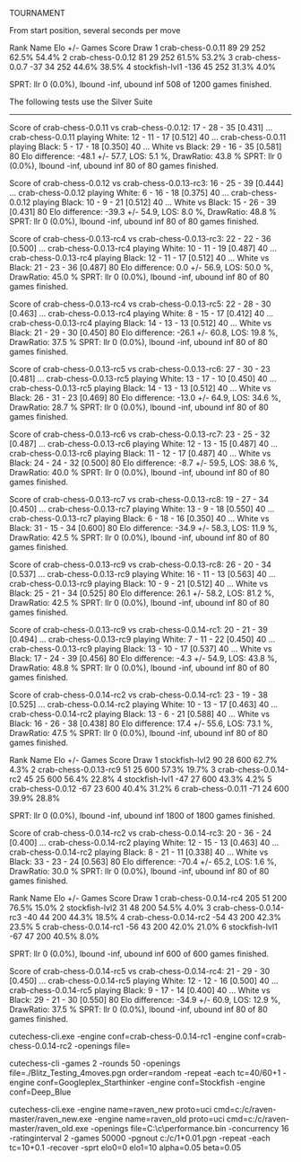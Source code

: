 TOURNAMENT


From start position, several seconds per move

Rank Name                          Elo     +/-   Games   Score    Draw 
   1 crab-chess-0.0.11              89      29     252   62.5%   54.4% 
   2 crab-chess-0.0.12              81      29     252   61.5%   53.2% 
   3 crab-chess-0.0.7              -37      34     252   44.6%   38.5% 
   4 stockfish-lvl1               -136      45     252   31.3%    4.0% 

SPRT: llr 0 (0.0%), lbound -inf, ubound inf
508 of 1200 games finished.



The following tests use the Silver Suite
________

Score of crab-chess-0.0.11 vs crab-chess-0.0.12: 17 - 28 - 35 [0.431]
...      crab-chess-0.0.11 playing White: 12 - 11 - 17  [0.512] 40
...      crab-chess-0.0.11 playing Black: 5 - 17 - 18  [0.350] 40
...      White vs Black: 29 - 16 - 35  [0.581] 80
Elo difference: -48.1 +/- 57.7, LOS: 5.1 %, DrawRatio: 43.8 %
SPRT: llr 0 (0.0%), lbound -inf, ubound inf
80 of 80 games finished.





Score of crab-chess-0.0.12 vs crab-chess-0.0.13-rc3: 16 - 25 - 39 [0.444]
...      crab-chess-0.0.12 playing White: 6 - 16 - 18  [0.375] 40
...      crab-chess-0.0.12 playing Black: 10 - 9 - 21  [0.512] 40
...      White vs Black: 15 - 26 - 39  [0.431] 80
Elo difference: -39.3 +/- 54.9, LOS: 8.0 %, DrawRatio: 48.8 %
SPRT: llr 0 (0.0%), lbound -inf, ubound inf
80 of 80 games finished.






Score of crab-chess-0.0.13-rc4 vs crab-chess-0.0.13-rc3: 22 - 22 - 36 [0.500]
...      crab-chess-0.0.13-rc4 playing White: 10 - 11 - 19  [0.487] 40
...      crab-chess-0.0.13-rc4 playing Black: 12 - 11 - 17  [0.512] 40
...      White vs Black: 21 - 23 - 36  [0.487] 80
Elo difference: 0.0 +/- 56.9, LOS: 50.0 %, DrawRatio: 45.0 %
SPRT: llr 0 (0.0%), lbound -inf, ubound inf
80 of 80 games finished.




Score of crab-chess-0.0.13-rc4 vs crab-chess-0.0.13-rc5: 22 - 28 - 30 [0.463]
...      crab-chess-0.0.13-rc4 playing White: 8 - 15 - 17  [0.412] 40
...      crab-chess-0.0.13-rc4 playing Black: 14 - 13 - 13  [0.512] 40
...      White vs Black: 21 - 29 - 30  [0.450] 80
Elo difference: -26.1 +/- 60.8, LOS: 19.8 %, DrawRatio: 37.5 %
SPRT: llr 0 (0.0%), lbound -inf, ubound inf
80 of 80 games finished.




Score of crab-chess-0.0.13-rc5 vs crab-chess-0.0.13-rc6: 27 - 30 - 23 [0.481]
...      crab-chess-0.0.13-rc5 playing White: 13 - 17 - 10  [0.450] 40
...      crab-chess-0.0.13-rc5 playing Black: 14 - 13 - 13  [0.512] 40
...      White vs Black: 26 - 31 - 23  [0.469] 80
Elo difference: -13.0 +/- 64.9, LOS: 34.6 %, DrawRatio: 28.7 %
SPRT: llr 0 (0.0%), lbound -inf, ubound inf
80 of 80 games finished.



Score of crab-chess-0.0.13-rc6 vs crab-chess-0.0.13-rc7: 23 - 25 - 32 [0.487]
...      crab-chess-0.0.13-rc6 playing White: 12 - 13 - 15  [0.487] 40
...      crab-chess-0.0.13-rc6 playing Black: 11 - 12 - 17  [0.487] 40
...      White vs Black: 24 - 24 - 32  [0.500] 80
Elo difference: -8.7 +/- 59.5, LOS: 38.6 %, DrawRatio: 40.0 %
SPRT: llr 0 (0.0%), lbound -inf, ubound inf
80 of 80 games finished.


Score of crab-chess-0.0.13-rc7 vs crab-chess-0.0.13-rc8: 19 - 27 - 34 [0.450]
...      crab-chess-0.0.13-rc7 playing White: 13 - 9 - 18  [0.550] 40
...      crab-chess-0.0.13-rc7 playing Black: 6 - 18 - 16  [0.350] 40
...      White vs Black: 31 - 15 - 34  [0.600] 80
Elo difference: -34.9 +/- 58.3, LOS: 11.9 %, DrawRatio: 42.5 %
SPRT: llr 0 (0.0%), lbound -inf, ubound inf
80 of 80 games finished.


Score of crab-chess-0.0.13-rc9 vs crab-chess-0.0.13-rc8: 26 - 20 - 34 [0.537]
...      crab-chess-0.0.13-rc9 playing White: 16 - 11 - 13  [0.563] 40
...      crab-chess-0.0.13-rc9 playing Black: 10 - 9 - 21  [0.512] 40
...      White vs Black: 25 - 21 - 34  [0.525] 80
Elo difference: 26.1 +/- 58.2, LOS: 81.2 %, DrawRatio: 42.5 %
SPRT: llr 0 (0.0%), lbound -inf, ubound inf
80 of 80 games finished.


Score of crab-chess-0.0.13-rc9 vs crab-chess-0.0.14-rc1: 20 - 21 - 39 [0.494]
...      crab-chess-0.0.13-rc9 playing White: 7 - 11 - 22  [0.450] 40
...      crab-chess-0.0.13-rc9 playing Black: 13 - 10 - 17  [0.537] 40
...      White vs Black: 17 - 24 - 39  [0.456] 80
Elo difference: -4.3 +/- 54.9, LOS: 43.8 %, DrawRatio: 48.8 %
SPRT: llr 0 (0.0%), lbound -inf, ubound inf
80 of 80 games finished.


Score of crab-chess-0.0.14-rc2 vs crab-chess-0.0.14-rc1: 23 - 19 - 38 [0.525]
...      crab-chess-0.0.14-rc2 playing White: 10 - 13 - 17  [0.463] 40
...      crab-chess-0.0.14-rc2 playing Black: 13 - 6 - 21  [0.588] 40
...      White vs Black: 16 - 26 - 38  [0.438] 80
Elo difference: 17.4 +/- 55.6, LOS: 73.1 %, DrawRatio: 47.5 %
SPRT: llr 0 (0.0%), lbound -inf, ubound inf
80 of 80 games finished.




Rank Name                          Elo     +/-   Games   Score    Draw 
   1 stockfish-lvl2                 90      28     600   62.7%    4.3% 
   2 crab-chess-0.0.13-rc9          51      25     600   57.3%   19.7% 
   3 crab-chess-0.0.14-rc2          45      25     600   56.4%   22.8% 
   4 stockfish-lvl1                -47      27     600   43.3%    4.2% 
   5 crab-chess-0.0.12             -67      23     600   40.4%   31.2% 
   6 crab-chess-0.0.11             -71      24     600   39.9%   28.8% 

SPRT: llr 0 (0.0%), lbound -inf, ubound inf
1800 of 1800 games finished.



Score of crab-chess-0.0.14-rc2 vs crab-chess-0.0.14-rc3: 20 - 36 - 24 [0.400]
...      crab-chess-0.0.14-rc2 playing White: 12 - 15 - 13  [0.463] 40
...      crab-chess-0.0.14-rc2 playing Black: 8 - 21 - 11  [0.338] 40
...      White vs Black: 33 - 23 - 24  [0.563] 80
Elo difference: -70.4 +/- 65.2, LOS: 1.6 %, DrawRatio: 30.0 %
SPRT: llr 0 (0.0%), lbound -inf, ubound inf
80 of 80 games finished.



Rank Name                          Elo     +/-   Games   Score    Draw 
   1 crab-chess-0.0.14-rc4         205      51     200   76.5%   15.0% 
   2 stockfish-lvl2                 31      48     200   54.5%    4.0% 
   3 crab-chess-0.0.14-rc3         -40      44     200   44.3%   18.5% 
   4 crab-chess-0.0.14-rc2         -54      43     200   42.3%   23.5% 
   5 crab-chess-0.0.14-rc1         -56      43     200   42.0%   21.0% 
   6 stockfish-lvl1                -67      47     200   40.5%    8.0% 

SPRT: llr 0 (0.0%), lbound -inf, ubound inf
600 of 600 games finished.




Score of crab-chess-0.0.14-rc5 vs crab-chess-0.0.14-rc4: 21 - 29 - 30 [0.450]
...      crab-chess-0.0.14-rc5 playing White: 12 - 12 - 16  [0.500] 40
...      crab-chess-0.0.14-rc5 playing Black: 9 - 17 - 14  [0.400] 40
...      White vs Black: 29 - 21 - 30  [0.550] 80
Elo difference: -34.9 +/- 60.9, LOS: 12.9 %, DrawRatio: 37.5 %
SPRT: llr 0 (0.0%), lbound -inf, ubound inf
80 of 80 games finished.







cutechess-cli.exe -engine conf=crab-chess-0.0.14-rc1 -engine conf=crab-chess-0.0.14-rc2 -openings file=

cutechess-cli -games 2 -rounds 50 -openings file=./Blitz_Testing_4moves.pgn order=random -repeat -each tc=40/60+1 -engine conf=Googleplex_Starthinker -engine conf=Stockfish -engine conf=Deep_Blue

cutechess-cli.exe -engine name=raven_new proto=uci cmd=c:/c/raven-master/raven_new.exe -engine name=raven_old proto=uci cmd=c:/c/raven-master/raven_old.exe -openings file=C:\c\performance.bin -concurrency 16 -ratinginterval 2 -games 50000 -pgnout c:/c/1+0.01.pgn -repeat -each tc=10+0.1 -recover -sprt elo0=0 elo1=10 alpha=0.05 beta=0.05

